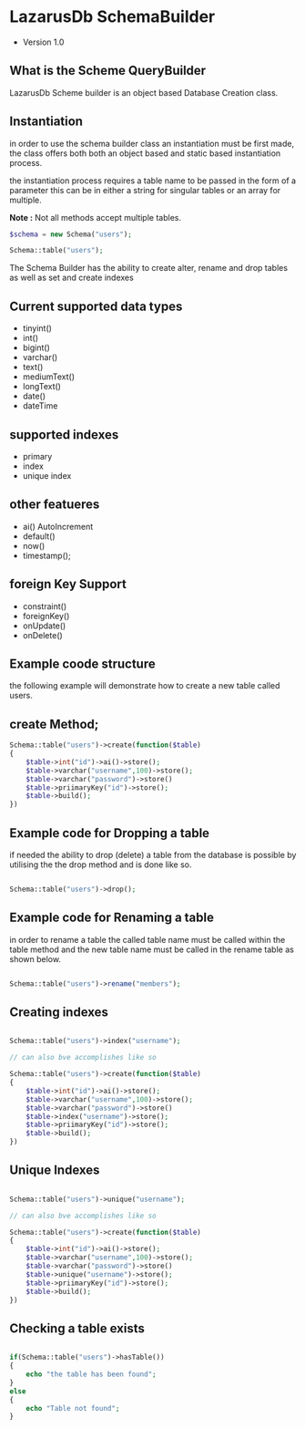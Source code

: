 # LazarusDb SchemaBuilder
* Version 1.0


## What is the Scheme QueryBuilder

LazarusDb Scheme builder is an object based Database Creation class.

## Instantiation
in order to use the schema builder class an instantiation must be first made, the class offers both both an object based and static based instantiation process.

the instantiation process requires a table name to be passed in the form of a parameter this can be in either a string for singular tables or an array for multiple.

**Note :** Not all methods accept multiple tables.

```php
$schema = new Schema("users");
```

```php
Schema::table("users");
```

The Schema Builder has the ability to create alter, rename and drop tables as well as set and create indexes


## Current supported data types

* tinyint()
* int()
* bigint()
* varchar()
* text()
* mediumText()
* longText()
* date()
* dateTime


## supported indexes

* primary
* index
* unique index

## other featueres

* ai() AutoIncrement
* default()
* now()
* timestamp();

## foreign Key Support
 
 * constraint()
 * foreignKey()
 * onUpdate()
 * onDelete()

## Example coode structure 

the following example will demonstrate how to create a new table called users.

## create Method;

```php
Schema::table("users")->create(function($table)
{
    $table->int("id")->ai()->store();
    $table->varchar("username",100)->store();
    $table->varchar("password")->store()
    $table->priimaryKey("id")->store();
    $table->build();
})
```

## Example code for Dropping a table

if needed  the ability to drop (delete) a table from the database is possible by utilising the  the  drop method and is done like so.

```php

Schema::table("users")->drop();

```

## Example code for Renaming a table

in order to rename a table the called table name must be called within the table method and the new table name must be called in the  rename table as shown below.

```php

Schema::table("users")->rename("members");

```

## Creating indexes

```php

Schema::table("users")->index("username");

// can also bve accomplishes like so

Schema::table("users")->create(function($table)
{
    $table->int("id")->ai()->store();
    $table->varchar("username",100)->store();
    $table->varchar("password")->store()
    $table->index("username")->store();
    $table->priimaryKey("id")->store();
    $table->build();
})
```

## Unique Indexes


```php

Schema::table("users")->unique("username");

// can also bve accomplishes like so

Schema::table("users")->create(function($table)
{
    $table->int("id")->ai()->store();
    $table->varchar("username",100)->store();
    $table->varchar("password")->store()
    $table->unique("username")->store();
    $table->priimaryKey("id")->store();
    $table->build();
})

```

## Checking a table exists

```php

if(Schema::table("users")->hasTable())
{
    echo "the table has been found";
}
else
{
    echo "Table not found";
}

```